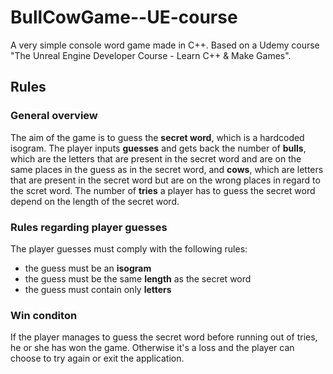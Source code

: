 # BullCowGame--UE-course
A very simple console word game made in C++. Based on a Udemy course "The Unreal Engine Developer Course - Learn C++ &amp; Make Games".
## Rules
### General overview
The aim of the game is to guess the **secret word**, which is a hardcoded isogram. The player inputs **guesses** and gets back the number of **bulls**, which are the letters that are present in the secret word and are on the same places in the guess as in the secret word, and **cows**, which are letters that are present in the secret word but are on the wrong places in regard to the scret word. The number of **tries** a player has to guess the secret word depend on the length of the secret word.
### Rules regarding player guesses
The player guesses must comply with the following rules:
* the guess must be an **isogram**
* the guess must be the same **length** as the secret word 
* the guess must contain only **letters**
### Win conditon
If the player manages to guess the secret word before running out of tries, he or she has won the game. Otherwise it's a loss and the player can choose to try again or exit the application.
